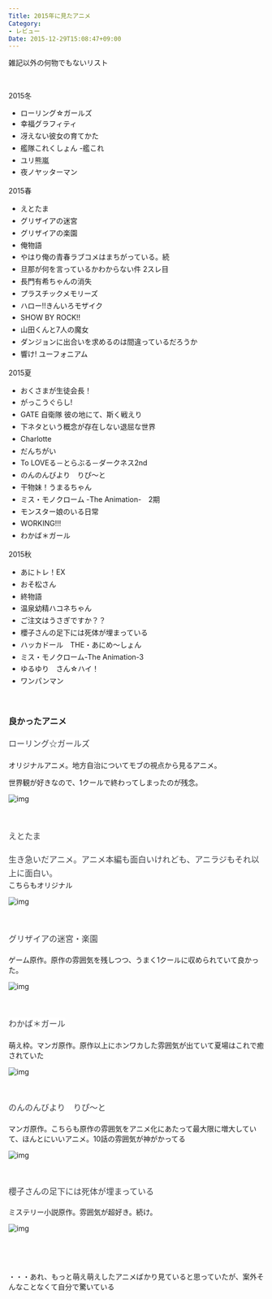 ```yaml
---
Title: 2015年に見たアニメ
Category:
- レビュー
Date: 2015-12-29T15:08:47+09:00
---
```



雑記以外の何物でもないリスト

 

2015冬
<ul>
<li>ローリング☆ガールズ</li>
<li><span style="line-height: 1.7;">幸福グラフィティ</span></li>
<li><span style="line-height: 1.7;">冴えない彼女の育てかた</span></li>
<li><span style="line-height: 1.7;">艦隊これくしょん -艦これ</span></li>
<li><span style="line-height: 1.7;">ユリ熊嵐</span></li>
<li><span style="line-height: 1.7;">夜ノヤッターマン</span></li>
</ul>

2015春
<ul>
<li><span style="line-height: 1.7;">えとたま</span></li>
<li><span style="line-height: 1.7;">グリザイアの迷宮</span></li>
<li><span style="line-height: 1.7;">グリザイアの楽園</span></li>
<li><span style="line-height: 1.7;">俺物語</span></li>
<li><span style="line-height: 1.7;">やはり俺の青春ラブコメはまちがっている。続</span></li>
<li><span style="line-height: 1.7;">旦那が何を言っているかわからない件 2スレ目</span></li>
<li><span style="line-height: 1.7;">長門有希ちゃんの消失</span></li>
<li><span style="line-height: 1.7;">プラスチックメモリーズ</span></li>
<li><span style="line-height: 1.7;">ハロー!!きんいろモザイク</span></li>
<li><span style="line-height: 1.7;">SHOW BY ROCK!!</span></li>
<li><span style="line-height: 1.7;">山田くんと7人の魔女</span></li>
<li><span style="line-height: 1.7;">ダンジョンに出合いを求めるのは間違っているだろうか</span></li>
<li><span style="line-height: 1.7;">響け! ユーフォニアム</span></li>
</ul>

2015夏
<ul>
<li><span style="line-height: 1.7;">おくさまが生徒会長！</span></li>
<li><span style="line-height: 1.7;">がっこうぐらし! </span></li>
<li><span style="line-height: 1.7;">GATE 自衛隊 彼の地にて、斯く戦えり</span></li>
<li><span style="line-height: 1.7;">下ネタという概念が存在しない退屈な世界</span></li>
<li><span style="line-height: 1.7;">Charlotte</span></li>
<li><span style="line-height: 1.7;">だんちがい</span></li>
<li><span style="line-height: 1.7;">To LOVEる－とらぶる－ダークネス2nd</span></li>
<li><span style="line-height: 1.7;">のんのんびより　りぴ～と</span></li>
<li><span style="line-height: 1.7;">干物妹！うまるちゃん</span></li>
<li><span style="line-height: 1.7;">ミス・モノクローム -The Animation-　2期</span></li>
<li><span style="line-height: 1.7;">モンスター娘のいる日常</span></li>
<li><span style="line-height: 1.7;">WORKING!!!</span></li>
<li><span style="line-height: 1.7;">わかば＊ガール</span></li>
</ul>

2015秋
<ul>
<li><span style="line-height: 1.7;">あにトレ！EX</span></li>
<li><span style="line-height: 1.7;">おそ松さん</span></li>
<li><span style="line-height: 1.7;">終物語</span></li>
<li><span style="line-height: 1.7;">温泉幼精ハコネちゃん</span></li>
<li><span style="line-height: 1.7;">ご注文はうさぎですか？？</span></li>
<li><span style="line-height: 1.7;">櫻子さんの足下には死体が埋まっている</span></li>
<li><span style="line-height: 1.7;">ハッカドール　THE・あにめ～しょん</span></li>
<li><span style="line-height: 1.7;">ミス・モノクローム-The Animation-3</span></li>
<li><span style="line-height: 1.7;">ゆるゆり　さん☆ハイ！</span></li>
<li><span style="line-height: 1.7;">ワンパンマン</span></li>
</ul>

 

### 良かったアニメ

<h4><span style="color: #3d3f44; font-family: 'Helvetica Neue', Helvetica, Arial, 'ヒラギノ角ゴ Pro W3', 'Hiragino Kaku Gothic Pro', メイリオ, Meiryo, 'ＭＳ Ｐゴシック', 'MS PGothic', sans-serif; font-size: 16px; font-style: normal; font-variant: normal; font-weight: normal; letter-spacing: normal; line-height: 27.2px; orphans: auto; text-align: left; text-indent: 0px; text-transform: none; white-space: normal; widows: 1; word-spacing: 0px; -webkit-text-stroke-width: 0px; display: inline !important; float: none; background-color: #ffffff;">ローリング☆ガールズ</span></h4>

オリジナルアニメ。地方自治についてモブの視点から見るアニメ。

世界観が好きなので、1クールで終わってしまったのが残念。

![img](https://cdn-ak.f.st-hatena.com/images/fotolife/a/alfe1025/20151229/20151229143959.png)

 
<h4><span style="color: #3d3f44; font-family: 'Helvetica Neue', Helvetica, Arial, 'ヒラギノ角ゴ Pro W3', 'Hiragino Kaku Gothic Pro', メイリオ, Meiryo, 'ＭＳ Ｐゴシック', 'MS PGothic', sans-serif; font-size: 16px; font-style: normal; font-variant: normal; font-weight: normal; letter-spacing: normal; line-height: 27.2px; orphans: auto; text-align: left; text-indent: 0px; text-transform: none; white-space: normal; widows: 1; word-spacing: 0px; -webkit-text-stroke-width: 0px; display: inline !important; float: none; background-color: #ffffff;">えとたま</span></h4>

<span style="color: #3d3f44; font-family: 'Helvetica Neue', Helvetica, Arial, 'ヒラギノ角ゴ Pro W3', 'Hiragino Kaku Gothic Pro', メイリオ, Meiryo, 'ＭＳ Ｐゴシック', 'MS PGothic', sans-serif; font-size: 16px; font-style: normal; font-variant: normal; font-weight: normal; letter-spacing: normal; line-height: 27.2px; orphans: auto; text-align: left; text-indent: 0px; text-transform: none; white-space: normal; widows: 1; word-spacing: 0px; -webkit-text-stroke-width: 0px; display: inline !important; float: none; background-color: #ffffff;">生き急いだアニメ。アニメ本編も面白いけれども、アニラジもそれ以上に面白い。<br /></span>こちらもオリジナル

![img](https://cdn-ak.f.st-hatena.com/images/fotolife/a/alfe1025/20151229/20151229143951.png)

 
<h4><span style="color: #3d3f44; font-family: 'Helvetica Neue', Helvetica, Arial, 'ヒラギノ角ゴ Pro W3', 'Hiragino Kaku Gothic Pro', メイリオ, Meiryo, 'ＭＳ Ｐゴシック', 'MS PGothic', sans-serif; font-size: 16px; font-style: normal; font-variant: normal; font-weight: normal; letter-spacing: normal; line-height: 27.2px; orphans: auto; text-align: left; text-indent: 0px; text-transform: none; white-space: normal; widows: 1; word-spacing: 0px; -webkit-text-stroke-width: 0px; display: inline !important; float: none; background-color: #ffffff;">グリザイアの迷宮・楽園<br /></span></h4>

ゲーム原作。原作の雰囲気を残しつつ、うまく1クールに収められていて良かった。

![img](https://cdn-ak.f.st-hatena.com/images/fotolife/a/alfe1025/20151229/20151229144917.png)

 
<h4><span style="color: #3d3f44; font-family: 'Helvetica Neue', Helvetica, Arial, 'ヒラギノ角ゴ Pro W3', 'Hiragino Kaku Gothic Pro', メイリオ, Meiryo, 'ＭＳ Ｐゴシック', 'MS PGothic', sans-serif; font-size: 16px; font-style: normal; font-variant: normal; font-weight: normal; letter-spacing: normal; line-height: 27.2px; orphans: auto; text-align: left; text-indent: 0px; text-transform: none; white-space: normal; widows: 1; word-spacing: 0px; -webkit-text-stroke-width: 0px; display: inline !important; float: none; background-color: #ffffff;">わかば＊ガール</span></h4>

萌え枠。マンガ原作。原作以上にホンワカした雰囲気が出ていて夏場はこれで癒されていた

![img](https://cdn-ak.f.st-hatena.com/images/fotolife/a/alfe1025/20151229/20151229145552.png)

 
<h4><span style="color: #3d3f44; font-family: 'Helvetica Neue', Helvetica, Arial, 'ヒラギノ角ゴ Pro W3', 'Hiragino Kaku Gothic Pro', メイリオ, Meiryo, 'ＭＳ Ｐゴシック', 'MS PGothic', sans-serif; font-size: 16px; font-style: normal; font-variant: normal; font-weight: normal; letter-spacing: normal; line-height: 24px; orphans: auto; text-align: start; text-indent: 0px; text-transform: none; white-space: normal; widows: 1; word-spacing: 0px; -webkit-text-stroke-width: 0px; display: inline !important; float: none; background-color: #ffffff;">のんのんびより　りぴ～と</span></h4>

マンガ原作。こちらも原作の雰囲気をアニメ化にあたって最大限に増大していて、ほんとにいいアニメ。10話の雰囲気が神がかってる

![img](https://cdn-ak.f.st-hatena.com/images/fotolife/a/alfe1025/20151229/20151229145621.png)

 
<h4><span style="color: #3d3f44; font-family: 'Helvetica Neue', Helvetica, Arial, 'ヒラギノ角ゴ Pro W3', 'Hiragino Kaku Gothic Pro', メイリオ, Meiryo, 'ＭＳ Ｐゴシック', 'MS PGothic', sans-serif; font-size: 16px; font-style: normal; font-variant: normal; font-weight: normal; letter-spacing: normal; line-height: 24px; orphans: auto; text-align: left; text-indent: 0px; text-transform: none; white-space: normal; widows: 1; word-spacing: 0px; -webkit-text-stroke-width: 0px; display: inline !important; float: none; background-color: #ffffff;">櫻子さんの足下には死体が埋まっている</span></h4>

ミステリー小説原作。雰囲気が超好き。続け。

![img](https://cdn-ak.f.st-hatena.com/images/fotolife/a/alfe1025/20151229/20151229145856.png)

 

 

・・・あれ、もっと萌え萌えしたアニメばかり見ていると思っていたが、案外そんなことなくて自分で驚いている

 
